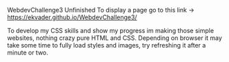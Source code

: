 WebdevChallenge3 Unfinished
To display a page go to this link -> https://ekvader.github.io/WebdevChallenge3/

To develop my CSS skills and show my progress im making those simple websites, nothing crazy pure HTML and CSS.
Depending on browser it may take some time to fully load styles and images, try refreshing it after a minute or two.

